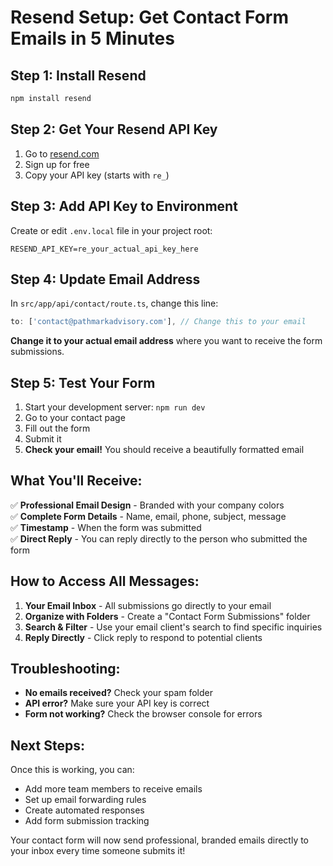 # Resend Setup: Get Contact Form Emails in 5 Minutes

## Step 1: Install Resend
```bash
npm install resend
```

## Step 2: Get Your Resend API Key
1. Go to [resend.com](https://resend.com)
2. Sign up for free
3. Copy your API key (starts with `re_`)

## Step 3: Add API Key to Environment
Create or edit `.env.local` file in your project root:
```
RESEND_API_KEY=re_your_actual_api_key_here
```

## Step 4: Update Email Address
In `src/app/api/contact/route.ts`, change this line:
```typescript
to: ['contact@pathmarkadvisory.com'], // Change this to your email
```

**Change it to your actual email address** where you want to receive the form submissions.

## Step 5: Test Your Form
1. Start your development server: `npm run dev`
2. Go to your contact page
3. Fill out the form
4. Submit it
5. **Check your email!** You should receive a beautifully formatted email

## What You'll Receive:

✅ **Professional Email Design** - Branded with your company colors  
✅ **Complete Form Details** - Name, email, phone, subject, message  
✅ **Timestamp** - When the form was submitted  
✅ **Direct Reply** - You can reply directly to the person who submitted the form  

## How to Access All Messages:

1. **Your Email Inbox** - All submissions go directly to your email
2. **Organize with Folders** - Create a "Contact Form Submissions" folder
3. **Search & Filter** - Use your email client's search to find specific inquiries
4. **Reply Directly** - Click reply to respond to potential clients

## Troubleshooting:

- **No emails received?** Check your spam folder
- **API error?** Make sure your API key is correct
- **Form not working?** Check the browser console for errors

## Next Steps:

Once this is working, you can:
- Add more team members to receive emails
- Set up email forwarding rules
- Create automated responses
- Add form submission tracking

Your contact form will now send professional, branded emails directly to your inbox every time someone submits it!
